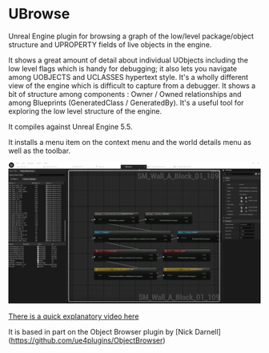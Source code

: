 # UBrowse

Unreal Engine plugin for browsing a graph of the low/level package/object structure and UPROPERTY fields of live objects in the engine.

It shows a great amount of detail about individual UObjects including the low level flags which is handy for debugging; it also lets you navigate among UOBJECTS and UCLASSES hypertext style. It's a wholly different view of the engine which is difficult to capture from a debugger. It shows a bit of structure among components : Owner / Owned relationships and among Blueprints (GeneratedClass / GeneratedBy).
It's a useful tool for exploring the low level structure of the engine.

It compiles against Unreal Engine 5.5.

It installs a menu item on the context menu and the world details menu as well as the toolbar.


![Screenshot](Docs/UBROWSE2.png)

[There is a quick explanatory video here](https://www.youtube.com/watch?v=sM78rZ1116s)

It is based in part on the Object Browser plugin by [Nick Darnell] (https://github.com/ue4plugins/ObjectBrowser)
